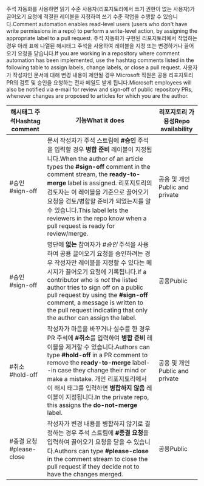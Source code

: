 <span data-ttu-id="6b0d1-101">주석 자동화를 사용하면 읽기 수준 사용자(리포지토리에서 쓰기 권한이 없는 사용자)가 끌어오기 요청에 적절한 레이블을 지정하여 쓰기 수준 작업을 수행할 수 있습니다.</span><span class="sxs-lookup"><span data-stu-id="6b0d1-101">Comment automation enables read-level users (users who don't have write permissions in a repo) to perform a write-level action, by assigning the appropriate label to a pull request.</span></span> <span data-ttu-id="6b0d1-102">주석 자동화가 구현된 리포지토리에서 작업하는 경우 아래 표에 나열된 해시태그 주석을 사용하여 레이블을 지정 또는 변경하거나 끌어오기 요청을 닫습니다.</span><span class="sxs-lookup"><span data-stu-id="6b0d1-102">If you are working in a repository where comment automation has been implemented, use the hashtag comments listed in the following table to assign labels, change labels, or close a pull request.</span></span> <span data-ttu-id="6b0d1-103">사용자가 작성자인 문서에 대해 변경 내용이 제안될 경우 Microsoft 직원은 공용 리포지토리 PR의 검토 및 승인을 요청하는 전자 메일도 받게 됩니다.</span><span class="sxs-lookup"><span data-stu-id="6b0d1-103">Microsoft employees will also be notified via e-mail for review and sign-off of public repository PRs, whenever changes are proposed to articles for which you are the author.</span></span>


| <span data-ttu-id="6b0d1-104">해시태그 주석</span><span class="sxs-lookup"><span data-stu-id="6b0d1-104">Hashtag comment</span></span> | <span data-ttu-id="6b0d1-105">기능</span><span class="sxs-lookup"><span data-stu-id="6b0d1-105">What it does</span></span> | <span data-ttu-id="6b0d1-106">리포지토리 가용성</span><span class="sxs-lookup"><span data-stu-id="6b0d1-106">Repo availability</span></span> |
| --- | --- | --- |
| <span data-ttu-id="6b0d1-107">#승인</span><span class="sxs-lookup"><span data-stu-id="6b0d1-107">#sign-off</span></span> |<span data-ttu-id="6b0d1-108">문서 작성자가 주석 스트림에 **#승인** 주석을 입력할 경우 **병합 준비** 레이블이 지정됩니다.</span><span class="sxs-lookup"><span data-stu-id="6b0d1-108">When the author of an article types the **#sign-off** comment in the comment stream, the **ready-to-merge** label is assigned.</span></span> <span data-ttu-id="6b0d1-109">리포지토리의 검토자는 이 레이블을 기준으로 끌어오기 요청을 검토/병합할 준비가 되었는지를 알 수 있습니다.</span><span class="sxs-lookup"><span data-stu-id="6b0d1-109">This label lets the reviewers in the repo know when a pull request is ready for review/merge.</span></span> |<span data-ttu-id="6b0d1-110">공용 및 개인</span><span class="sxs-lookup"><span data-stu-id="6b0d1-110">Public and private</span></span> |
| <span data-ttu-id="6b0d1-111">#승인</span><span class="sxs-lookup"><span data-stu-id="6b0d1-111">#sign-off</span></span> |<span data-ttu-id="6b0d1-112">명단에 **없는** 참여자가 *#승인* 주석을 사용하여 공용 끌어오기 요청을 승인하려는 경우 작성자만 레이블을 지정할 수 있다는 메시지가 끌어오기 요청에 기록됩니다.</span><span class="sxs-lookup"><span data-stu-id="6b0d1-112">If a contributor who is *not* the listed author tries to sign off on a public pull request by using the **#sign-off** comment, a message is written to the pull request indicating that only the author can assign the label.</span></span> |<span data-ttu-id="6b0d1-113">공용</span><span class="sxs-lookup"><span data-stu-id="6b0d1-113">Public</span></span> |
| <span data-ttu-id="6b0d1-114">#취소</span><span class="sxs-lookup"><span data-stu-id="6b0d1-114">#hold-off</span></span> |<span data-ttu-id="6b0d1-115">작성자가 마음을 바꾸거나 실수를 한 경우 PR 주석에 **#취소**를 입력하여 **병합 준비** 레이블을 제거할 수 있습니다.</span><span class="sxs-lookup"><span data-stu-id="6b0d1-115">Authors can type **#hold-off** in a PR comment to remove the **ready-to-merge** label--in case they change their mind or make a mistake.</span></span> <span data-ttu-id="6b0d1-116">개인 리포지토리에서 이 해시 태그를 입력하면 **병합하지 않음** 레이블이 지정됩니다.</span><span class="sxs-lookup"><span data-stu-id="6b0d1-116">In the private repo, this assigns the **do-not-merge** label.</span></span> |<span data-ttu-id="6b0d1-117">공용 및 개인</span><span class="sxs-lookup"><span data-stu-id="6b0d1-117">Public and private</span></span> |
| <span data-ttu-id="6b0d1-118">#종결 요청</span><span class="sxs-lookup"><span data-stu-id="6b0d1-118">#please-close</span></span> |<span data-ttu-id="6b0d1-119">작성자가 변경 내용을 병합하지 않기로 결정하는 경우 주석 스트림에 **#종결 요청**을 입력하여 끌어오기 요청을 닫을 수 있습니다.</span><span class="sxs-lookup"><span data-stu-id="6b0d1-119">Authors can type **#please-close** in the comment stream to close the pull request if they decide not to have the changes merged.</span></span> |<span data-ttu-id="6b0d1-120">공용</span><span class="sxs-lookup"><span data-stu-id="6b0d1-120">Public</span></span> |
